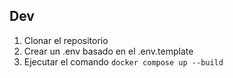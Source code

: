 

## Dev

1. Clonar el repositorio
2. Crear un .env basado en el .env.template
3. Ejecutar el comando `docker compose up --build`